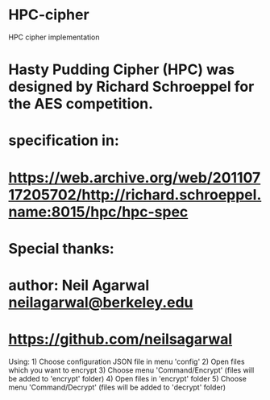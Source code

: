 # HPC-cipher
HPC cipher implementation

# Hasty Pudding Cipher (HPC) was designed by Richard Schroeppel for the AES competition.
# specification in:
# https://web.archive.org/web/20110717205702/http://richard.schroeppel.name:8015/hpc/hpc-spec

# Special thanks:
# author: Neil Agarwal <neilagarwal@berkeley.edu>
# https://github.com/neilsagarwal

Using:
    1) Choose configuration JSON file in menu 'config'
    2) Open files which you want to encrypt
    3) Choose menu 'Command/Encrypt' (files will be added to 'encrypt' folder)
    4) Open files in 'encrypt' folder
    5) Choose menu 'Command/Decrypt' (files will be added to 'decrypt' folder)


